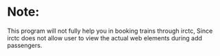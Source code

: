 # Note:
This program will not fully help you in booking trains through irctc, Since irctc does not allow user to view the actual web elements during add passengers.
